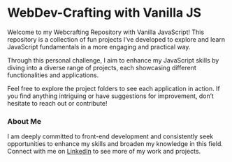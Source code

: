 # WebDev-Crafting with Vanilla JS

Welcome to my Webcrafting Repository with Vanilla JavaScript! This repository is a collection of fun projects I’ve developed to explore and learn JavaScript fundamentals in a more engaging and practical way.

Through this personal challenge, I aim to enhance my JavaScript skills by diving into a diverse range of projects, each showcasing different functionalities and applications.

Feel free to explore the project folders to see each application in action. If you find anything intriguing or have suggestions for improvement, don’t hesitate to reach out or contribute!


### About Me
I am deeply committed to front-end development and consistently seek opportunities to enhance my skills and broaden my knowledge in this field.
Connect with me on [LinkedIn](https://www.linkedin.com/in/pradyumna-web-developer/) to see more of my work and projects.
